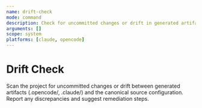 ```yaml
---
name: drift-check
mode: command
description: Check for uncommitted changes or drift in generated artifacts and configuration.
arguments: []
scope: system
platforms: [claude, opencode]
---
```


# Drift Check

Scan the project for uncommitted changes or drift between generated artifacts (.opencode/, .claude/) and the canonical source configuration. Report any discrepancies and suggest remediation steps.
